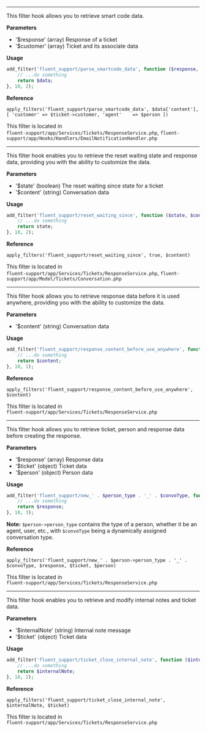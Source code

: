 
<explain-block title="fluent_support_parse_smartcode_data">
<hr>
<div class="fs-docs-content">
This filter hook allows you to retrieve smart code data.

**Parameters**

- '$response' (array) Response of a ticket
- '$customer' (array) Ticket and its associate data

**Usage**

```php
add_filter('fluent_support/parse_smartcode_data', function ($response, $data) {
    // ...do something
    return $data;
}, 10, 2);
```

**Reference**

`apply_filters('fluent_support/parse_smartcode_data', $data['content'], [
                'customer' => $ticket->customer,
                'agent'    => $person
            ])
`


This filter is located in <br>
`fluent-support/app/Services/Tickets/ResponseService.php`,
`fluent-support/app/Hooks/Handlers/EmailNotificationHandler.php`
</div>
</explain-block>

<explain-block title="fluent_support_reset_waiting_since">
<hr>
<div class="fs-docs-content">
This filter hook enables you to retrieve the reset waiting state and response data, providing you with the ability to customize the data.

**Parameters**

- '$state' (boolean) The reset waiting since state for a ticket
- '$content' (string) Conversation data

**Usage**

```php
add_filter('fluent_support/reset_waiting_since', function ($state, $content) {
    // ...do something
    return state;
}, 10, 2);
```

**Reference**

`apply_filters('fluent_support/reset_waiting_since', true, $content)`


This filter is located in <br>
`fluent-support/app/Services/Tickets/ResponseService.php`,
`fluent-support/app/Model/Tickets/Conversation.php`
</div>
</explain-block>

<explain-block title="fluent_support_response_content_before_use_anywhere">
<hr>
<div class="fs-docs-content">
This filter hook allows you to retrieve response data before it is used anywhere, providing you with the ability to customize the data.

**Parameters**

- '$content' (string) Conversation data

**Usage**

```php
add_filter('fluent_support/response_content_before_use_anywhere', function ($content) {
    // ...do something
    return $content;
}, 10, 1);
```

**Reference**

`apply_filters('fluent_support/response_content_before_use_anywhere', $content)`


This filter is located in <br>
`fluent-support/app/Services/Tickets/ResponseService.php`
</div>
</explain-block>

<explain-block title="fluent_support_before_creating_any_response">
<hr>
<div class="fs-docs-content">
This filter hook allows you to retrieve ticket, person and response data before creating the response.

**Parameters**

- '$response' (array) Response data
- '$ticket' (object) Ticket data
- '$person' (object) Person data

**Usage**

```php
add_filter('fluent_support/new_' . $person_type . '_' . $convoType, function ($response, $ticket, $person) {
    // ...do something
    return $response;
}, 10, 3);
```

**Note:** `$person->person_type` contains the type of a person, whether it be an agent, user, etc., with `$convoType` being a dynamically assigned conversation type.

**Reference**

`apply_filters('fluent_support/new_' . $person->person_type . '_' . $convoType, $response, $ticket, $person)`


This filter is located in <br>
`fluent-support/app/Services/Tickets/ResponseService.php`
</div>
</explain-block>

<explain-block title="fluent_support_ticket_close_internal_note">
<hr>
<div class="fs-docs-content">
This filter hook enables you to retrieve and modify internal notes and ticket data.

**Parameters**

- '$internalNote' (string) Internal note message
- '$ticket' (object) Ticket data

**Usage**

```php
add_filter('fluent_support/ticket_close_internal_note', function ($internalNote, $ticket) {
    // ...do something
    return $internalNote;
}, 10, 2);
```

**Reference**

`apply_filters('fluent_support/ticket_close_internal_note', $internalNote, $ticket)`


This filter is located in <br>
`fluent-support/app/Services/Tickets/ResponseService.php`
</div>
</explain-block>


